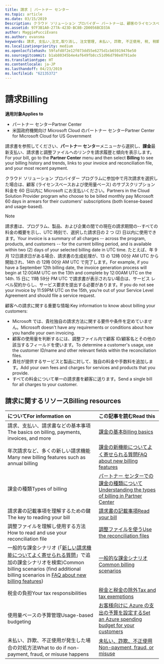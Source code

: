 ```yaml
---
title: 請求 | パートナー センター
ms.topic: article
ms.date: 03/15/2019
Description: クラウド ソリューション プロバイダー パートナーは、顧客のライセンスベースおよび使用量ベースのサブスクリプション料金を 60 日後にマイクロソフトに支払います。
ms.assetid: 97F3B1A0-277A-423D-BC8B-2D0056BCD33A
author: MaggiePucciEvans
ms.author: evansma
keywords: 請求, 支払い,注文,取り消し, 注文管理, 未払い, 詐欺, 不正使用, 税, 税額控除, 調整ファイル, 調整用のファイル
ms.localizationpriority: medium
ms.openlocfilehash: 59fafd8f2e12f073dd55e6275d1cb65919476e50
ms.sourcegitcommit: b1ab80345b4e4af649fb8cc51d96d798e0791ade
ms.translationtype: HT
ms.contentlocale: ja-JP
ms.lasthandoff: 04/23/2019
ms.locfileid: "62135372"
---
```

# <a name="billing"></a><span data-ttu-id="b6498-104">請求</span><span class="sxs-lookup"><span data-stu-id="b6498-104">Billing</span></span>

<span data-ttu-id="b6498-105">**適用対象**</span><span class="sxs-lookup"><span data-stu-id="b6498-105">**Applies to**</span></span>

-  <span data-ttu-id="b6498-106">パートナー センター</span><span class="sxs-lookup"><span data-stu-id="b6498-106">Partner Center</span></span>
-  <span data-ttu-id="b6498-107">米国政府機関向け Microsoft Cloud のパートナー センター</span><span class="sxs-lookup"><span data-stu-id="b6498-107">Partner Center for Microsoft Cloud for US Government</span></span>
 
 
<span data-ttu-id="b6498-108">請求書を参照してください、**パートナー センター**メニューから選択し、**課金**最新支払い、請求書と調整ファイルへのリンクを請求履歴と傾向を表示します。</span><span class="sxs-lookup"><span data-stu-id="b6498-108">For your bill, go to the **Partner Center** menu and then select **Billing** to see your billing history and trends, links to your invoice and reconciliation file, and your most recent payment.</span></span>

<span data-ttu-id="b6498-109">クラウド ソリューション プロバイダー プログラムに参加中で月次請求を選択した場合は、顧客 (ライセンスベースおよび使用量ベース) のサブスクリプション料金を 60 日以内に Microsoft にお支払いください。</span><span class="sxs-lookup"><span data-stu-id="b6498-109">Partners in the Cloud Solution Provider program who choose to be billed monthly pay Microsoft 60 days in arrears for their customers' subscriptions (both license-based and usage-based).</span></span>

> [!NOTE]  
> <span data-ttu-id="b6498-110">請求書は、プログラム、製品、および企業の間での現在の請求期間の--すべての料金の概要を示し、UTC 時刻で、選択した請求日の 2 つ (2) 日以内に使用できます。</span><span class="sxs-lookup"><span data-stu-id="b6498-110">Your invoice is a summary of all charges -- across the program, products, and customers -- for the current billing period, and is available within two (2) days of your selected billing date in UTC time.</span></span> <span data-ttu-id="b6498-111">たとえば、年 9 月 12日請求日がある場合、請求書の生成処理が、13 の 12時 00分 AM UTC から開始され、14th の 12時 00分 AM UTC で完了します。</span><span class="sxs-lookup"><span data-stu-id="b6498-111">For example, if you have a September 12th billing date, the invoice generation process will begin at 12:00AM UTC on the 13th and complete by 12:00AM UTC on the 14th.</span></span> <span data-ttu-id="b6498-112">15 日に 11時 59分 PM UTC で請求書が表示されない場合は、サービス レベル契約からし、サービス要求を提出する必要があります。</span><span class="sxs-lookup"><span data-stu-id="b6498-112">If you do not see your invoice by 11:59PM UTC on the 15th, you’re out of your Service Level Agreement and should file a service request.</span></span> 

<span data-ttu-id="b6498-113">顧客への請求に関する重要な情報:</span><span class="sxs-lookup"><span data-stu-id="b6498-113">Key information to know about billing your customers:</span></span>

-   <span data-ttu-id="b6498-114">Microsoft では、貴社独自の請求方法に関する要件や条件を定めていません。</span><span class="sxs-lookup"><span data-stu-id="b6498-114">Microsoft doesn't have any requirements or conditions about how you handle your own invoicing.</span></span>
-   <span data-ttu-id="b6498-115">顧客の使用量を判断するには、調整ファイル内で顧客 ID/顧客名とその他の該当するフィールドを使います。</span><span class="sxs-lookup"><span data-stu-id="b6498-115">To determine a customer's usage, use the customer ID/name and other relevant fields within the reconciliation files.</span></span>
-   <span data-ttu-id="b6498-116">貴社が提供するサービスと製品に対して、独自の料金や手数料を追加します。</span><span class="sxs-lookup"><span data-stu-id="b6498-116">Add your own fees and charges for services and products that you provide.</span></span>
-   <span data-ttu-id="b6498-117">すべての料金について単一の請求書を顧客に送ります。</span><span class="sxs-lookup"><span data-stu-id="b6498-117">Send a single bill for all charges to your customer.</span></span>

## <a name="billing-resources"></a><span data-ttu-id="b6498-118">請求に関するリソース</span><span class="sxs-lookup"><span data-stu-id="b6498-118">Billing resources</span></span>
|<span data-ttu-id="b6498-119">**について**</span><span class="sxs-lookup"><span data-stu-id="b6498-119">**For information on**</span></span>   |<span data-ttu-id="b6498-120">**この記事を読む**</span><span class="sxs-lookup"><span data-stu-id="b6498-120">**Read this**</span></span>    |
|:-----------------------------|:-----------------|
|<span data-ttu-id="b6498-121">請求、支払い、請求書などの基本事項</span><span class="sxs-lookup"><span data-stu-id="b6498-121">The basics on billing, payments, invoices, and  more</span></span>   |[<span data-ttu-id="b6498-122">課金の基本</span><span class="sxs-lookup"><span data-stu-id="b6498-122">Billing basics</span></span>](billing-basics.md)
|<span data-ttu-id="b6498-123">年次請求など、多くの新しい請求機能</span><span class="sxs-lookup"><span data-stu-id="b6498-123">Many new billing features such as annual billing</span></span>   |[<span data-ttu-id="b6498-124">課金の新機能についてよく寄せられる質問</span><span class="sxs-lookup"><span data-stu-id="b6498-124">FAQ about new billing features</span></span>](faq-about-new-billing-features.md)|
|<span data-ttu-id="b6498-125">課金の種類</span><span class="sxs-lookup"><span data-stu-id="b6498-125">Types of billing</span></span>   |[<span data-ttu-id="b6498-126">パートナー センターでの課金の種類について</span><span class="sxs-lookup"><span data-stu-id="b6498-126">Understanding the types of billing in Partner Center</span></span>](billing-different-types.md)   |
|<span data-ttu-id="b6498-127">請求書の記載事項を理解するための鍵</span><span class="sxs-lookup"><span data-stu-id="b6498-127">The key to reading your bill</span></span>   |[<span data-ttu-id="b6498-128">請求書の記載事項</span><span class="sxs-lookup"><span data-stu-id="b6498-128">Read your bill</span></span>](read-your-bill.md)   |
|<span data-ttu-id="b6498-129">調整ファイルを理解し使用する方法</span><span class="sxs-lookup"><span data-stu-id="b6498-129">How to read and use your reconciliation file</span></span>   |[<span data-ttu-id="b6498-130">調整ファイルを使う</span><span class="sxs-lookup"><span data-stu-id="b6498-130">Use the reconciliation files</span></span>](use-the-reconciliation-files.md)|
|<span data-ttu-id="b6498-131">一般的な課金シナリオ (「[新しい請求機能についてよく寄せられる質問](faq-about-new-billing-features.md)」で追加の課金シナリオを検索)</span><span class="sxs-lookup"><span data-stu-id="b6498-131">Common billing scenarios (find additional billing scenarios in [FAQ about new billing features](faq-about-new-billing-features.md))</span></span>|[<span data-ttu-id="b6498-132">一般的な課金シナリオ</span><span class="sxs-lookup"><span data-stu-id="b6498-132">Common billing scenarios</span></span>](common-billing-scenarios.md)|
|<span data-ttu-id="b6498-133">税金の負担</span><span class="sxs-lookup"><span data-stu-id="b6498-133">Your tax responsibilities</span></span>   | [<span data-ttu-id="b6498-134">税金と税金の除外</span><span class="sxs-lookup"><span data-stu-id="b6498-134">Tax and tax exemptions</span></span>](tax-and-tax-exemptions.md)|
|<span data-ttu-id="b6498-135">使用量ベースの予算管理</span><span class="sxs-lookup"><span data-stu-id="b6498-135">Usage-based budgeting</span></span>    |[<span data-ttu-id="b6498-136">お客様向けに Azure の支出の予算を設定する</span><span class="sxs-lookup"><span data-stu-id="b6498-136">Set an Azure spending budget for your customers</span></span>](set-an-azure-spending-budget-for-your-customers.md)|
|<span data-ttu-id="b6498-137">未払い、詐欺、不正使用が発生した場合の対処方法</span><span class="sxs-lookup"><span data-stu-id="b6498-137">What to do if non-payment, fraud, or misuse happens</span></span>   |[<span data-ttu-id="b6498-138">未払い、詐欺、不正使用</span><span class="sxs-lookup"><span data-stu-id="b6498-138">Non-payment, fraud, or misuse</span></span>](non-payment--fraud--or-misuse.md)|




















